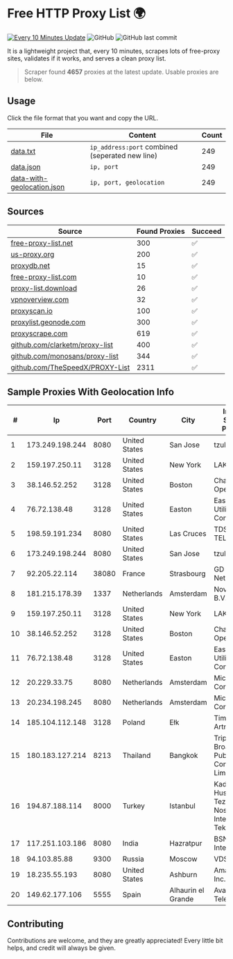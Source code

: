 
# Free HTTP Proxy List 🌍

[![Every 10 Minutes Update](https://github.com/mertguvencli/http-proxy-list/actions/workflows/main.yml/badge.svg?branch=main)](https://github.com/mertguvencli/http-proxy-list/actions/workflows/main.yml)
![GitHub](https://img.shields.io/github/license/mertguvencli/http-proxy-list)
![GitHub last commit](https://img.shields.io/github/last-commit/mertguvencli/http-proxy-list)

It is a lightweight project that, every 10 minutes, scrapes lots of free-proxy sites, validates if it works, and serves a clean proxy list.


> Scraper found **4657** proxies at the latest update. Usable proxies are below.

## Usage

Click the file format that you want and copy the URL.


|File|Content|Count|
|----|-------|-----|
|[data.txt](https://raw.githubusercontent.com/mertguvencli/http-proxy-list/main/proxy-list/data.txt)|`ip_address:port` combined (seperated new line)|249|
|[data.json](https://raw.githubusercontent.com/mertguvencli/http-proxy-list/main/proxy-list/data.json)|`ip, port`|249|
|[data-with-geolocation.json](https://raw.githubusercontent.com/mertguvencli/http-proxy-list/main/proxy-list/data-with-geolocation.json)|`ip, port, geolocation`|249|

## Sources

|Source|Found Proxies|Succeed|
|------|-------------|-------|
|[free-proxy-list.net](https://free-proxy-list.net)|300|✅|
|[us-proxy.org](https://www.us-proxy.org)|200|✅|
|[proxydb.net](http://proxydb.net)|15|✅|
|[free-proxy-list.com](https://free-proxy-list.com/?page=&port=&type%5B%5D=http&type%5B%5D=https&up_time=0&search=Search)|10|✅|
|[proxy-list.download](https://www.proxy-list.download/HTTP)|26|✅|
|[vpnoverview.com](https://vpnoverview.com/privacy/anonymous-browsing/free-proxy-servers)|32|✅|
|[proxyscan.io](https://www.proxyscan.io)|100|✅|
|[proxylist.geonode.com](https://proxylist.geonode.com/api/proxy-list?limit=300&page=1&sort_by=lastChecked&sort_type=desc&protocols=http,https)|300|✅|
|[proxyscrape.com](https://api.proxyscrape.com/v2/?request=displayproxies&protocol=http&timeout=10000&country=all&ssl=all&anonymity=all)|619|✅|
|[github.com/clarketm/proxy-list](https://raw.githubusercontent.com/clarketm/proxy-list/master/proxy-list-raw.txt)|400|✅|
|[github.com/monosans/proxy-list](https://raw.githubusercontent.com/monosans/proxy-list/main/proxies/http.txt)|344|✅|
|[github.com/TheSpeedX/PROXY-List](https://raw.githubusercontent.com/TheSpeedX/PROXY-List/master/http.txt)|2311|✅|


## Sample Proxies With Geolocation Info

|#|Ip|Port|Country|City|Internet Service Provider|
|-|--|----|-------|----|-------------------------|
|1|173.249.198.244|8080|United States|San Jose|tzulo, inc.|
|2|159.197.250.11|3128|United States|New York|LAKSH|
|3|38.146.52.252|3128|United States|Boston|Charles River Operation|
|4|76.72.138.48|3128|United States|Easton|Easton Utilities Commission|
|5|198.59.191.234|8080|United States|Las Cruces|TDS TELECOM|
|6|173.249.198.244|8080|United States|San Jose|tzulo, inc.|
|7|92.205.22.114|38080|France|Strasbourg|GD MASS Network|
|8|181.215.178.39|1337|Netherlands|Amsterdam|NovoServe B.V.|
|9|159.197.250.11|3128|United States|New York|LAKSH|
|10|38.146.52.252|3128|United States|Boston|Charles River Operation|
|11|76.72.138.48|3128|United States|Easton|Easton Utilities Commission|
|12|20.229.33.75|8080|Netherlands|Amsterdam|Microsoft Corporation|
|13|20.234.198.245|8080|Netherlands|Amsterdam|Microsoft Corporation|
|14|185.104.112.148|3128|Poland|Ełk|Timeweb-Artnet|
|15|180.183.127.214|8213|Thailand|Bangkok|Triple T Broadband Public Company Limited|
|16|194.87.188.114|8000|Turkey|Istanbul|Kadir Huseyin Tezcan Nosspeed Internet Teknolojileri|
|17|117.251.103.186|8080|India|Hazratpur|BSNL Internet|
|18|94.103.85.88|9300|Russia|Moscow|VDSINA|
|19|18.235.55.193|8080|United States|Ashburn|Amazon.com, Inc.|
|20|149.62.177.106|5555|Spain|Alhaurin el Grande|Avatel Telecom|



## Contributing

Contributions are welcome, and they are greatly appreciated! Every
little bit helps, and credit will always be given.


